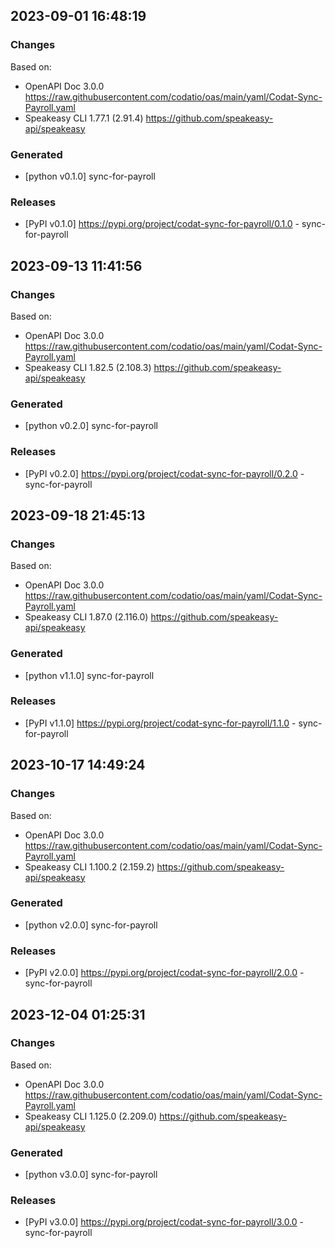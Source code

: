 

## 2023-09-01 16:48:19
### Changes
Based on:
- OpenAPI Doc 3.0.0 https://raw.githubusercontent.com/codatio/oas/main/yaml/Codat-Sync-Payroll.yaml
- Speakeasy CLI 1.77.1 (2.91.4) https://github.com/speakeasy-api/speakeasy
### Generated
- [python v0.1.0] sync-for-payroll
### Releases
- [PyPI v0.1.0] https://pypi.org/project/codat-sync-for-payroll/0.1.0 - sync-for-payroll

## 2023-09-13 11:41:56
### Changes
Based on:
- OpenAPI Doc 3.0.0 https://raw.githubusercontent.com/codatio/oas/main/yaml/Codat-Sync-Payroll.yaml
- Speakeasy CLI 1.82.5 (2.108.3) https://github.com/speakeasy-api/speakeasy
### Generated
- [python v0.2.0] sync-for-payroll
### Releases
- [PyPI v0.2.0] https://pypi.org/project/codat-sync-for-payroll/0.2.0 - sync-for-payroll

## 2023-09-18 21:45:13
### Changes
Based on:
- OpenAPI Doc 3.0.0 https://raw.githubusercontent.com/codatio/oas/main/yaml/Codat-Sync-Payroll.yaml
- Speakeasy CLI 1.87.0 (2.116.0) https://github.com/speakeasy-api/speakeasy
### Generated
- [python v1.1.0] sync-for-payroll
### Releases
- [PyPI v1.1.0] https://pypi.org/project/codat-sync-for-payroll/1.1.0 - sync-for-payroll

## 2023-10-17 14:49:24
### Changes
Based on:
- OpenAPI Doc 3.0.0 https://raw.githubusercontent.com/codatio/oas/main/yaml/Codat-Sync-Payroll.yaml
- Speakeasy CLI 1.100.2 (2.159.2) https://github.com/speakeasy-api/speakeasy
### Generated
- [python v2.0.0] sync-for-payroll
### Releases
- [PyPI v2.0.0] https://pypi.org/project/codat-sync-for-payroll/2.0.0 - sync-for-payroll

## 2023-12-04 01:25:31
### Changes
Based on:
- OpenAPI Doc 3.0.0 https://raw.githubusercontent.com/codatio/oas/main/yaml/Codat-Sync-Payroll.yaml
- Speakeasy CLI 1.125.0 (2.209.0) https://github.com/speakeasy-api/speakeasy
### Generated
- [python v3.0.0] sync-for-payroll
### Releases
- [PyPI v3.0.0] https://pypi.org/project/codat-sync-for-payroll/3.0.0 - sync-for-payroll